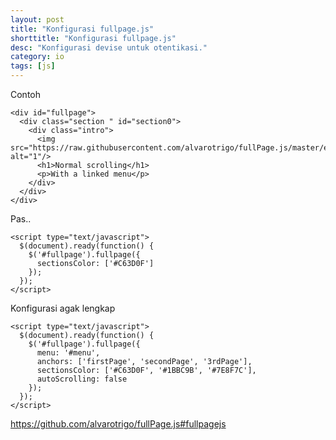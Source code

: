 ```yaml
---
layout: post
title: "Konfigurasi fullpage.js"
shorttitle: "Konfigurasi fullpage.js"
desc: "Konfigurasi devise untuk otentikasi."
category: io
tags: [js]
---
```


Contoh

    <div id="fullpage">
      <div class="section " id="section0">
        <div class="intro">
          <img src="https://raw.githubusercontent.com/alvarotrigo/fullPage.js/master/examples/imgs/1.png"  alt="1"/>
          <h1>Normal scrolling</h1>
          <p>With a linked menu</p>
        </div>
      </div>
    </div>

Pas..

    <script type="text/javascript">
      $(document).ready(function() {
        $('#fullpage').fullpage({
          sectionsColor: ['#C63D0F']
        });
      });
    </script>

Konfigurasi agak lengkap

    <script type="text/javascript">
      $(document).ready(function() {
        $('#fullpage').fullpage({
          menu: '#menu',
          anchors: ['firstPage', 'secondPage', '3rdPage'],
          sectionsColor: ['#C63D0F', '#1BBC9B', '#7E8F7C'],
          autoScrolling: false
        });
      });
    </script>

  https://github.com/alvarotrigo/fullPage.js#fullpagejs
